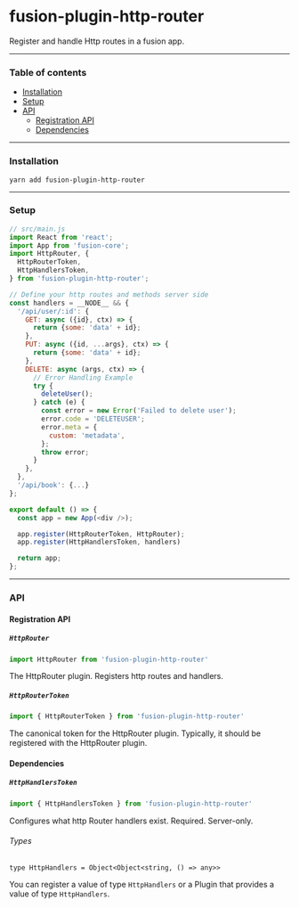 # fusion-plugin-http-router

Register and handle Http routes in a fusion app.

---

### Table of contents

- [Installation](#installation)
- [Setup](#setup)
- [API](#api)
  - [Registration API](#registration-api)
  - [Dependencies](#dependencies)

---

### Installation

```
yarn add fusion-plugin-http-router
```

---

### Setup

```js
// src/main.js
import React from 'react';
import App from 'fusion-core';
import HttpRouter, {
  HttpRouterToken,
  HttpHandlersToken,
} from 'fusion-plugin-http-router';

// Define your http routes and methods server side
const handlers = __NODE__ && {
  '/api/user/:id': {
    GET: async ({id}, ctx) => {
      return {some: 'data' + id};
    },
    PUT: async ({id, ...args}, ctx) => {
      return {some: 'data' + id};
    },
    DELETE: async (args, ctx) => {
      // Error Handling Example
      try {
        deleteUser();
      } catch (e) {
        const error = new Error('Failed to delete user');
        error.code = 'DELETEUSER';
        error.meta = {
          custom: 'metadata',
        };
        throw error;
      }
    },
  },
  '/api/book': {...}
};

export default () => {
  const app = new App(<div />);

  app.register(HttpRouterToken, HttpRouter);
  app.register(HttpHandlersToken, handlers)

  return app;
};
```

---

### API

#### Registration API

##### `HttpRouter`

```js
import HttpRouter from 'fusion-plugin-http-router'
```

The HttpRouter plugin. Registers http routes and handlers.

##### `HttpRouterToken`

```js
import { HttpRouterToken } from 'fusion-plugin-http-router'
```

The canonical token for the HttpRouter plugin. Typically, it should be registered with
the HttpRouter plugin.

#### Dependencies

##### `HttpHandlersToken`

```js
import { HttpHandlersToken } from 'fusion-plugin-http-router'
```

Configures what http Router handlers exist. Required. Server-only.

###### Types

```flow
type HttpHandlers = Object<Object<string, () => any>>
```

You can register a value of type `HttpHandlers` or a Plugin that provides a value
of type `HttpHandlers`.
